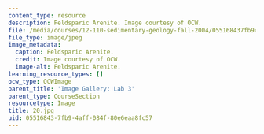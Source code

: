 ```yaml
---
content_type: resource
description: Feldsparic Arenite. Image courtesy of OCW.
file: /media/courses/12-110-sedimentary-geology-fall-2004/055168437fb94aff084f80e6eaa8fc57_20.jpg
file_type: image/jpeg
image_metadata:
  caption: Feldsparic Arenite.
  credit: Image courtesy of OCW.
  image-alt: Feldsparic Arenite.
learning_resource_types: []
ocw_type: OCWImage
parent_title: 'Image Gallery: Lab 3'
parent_type: CourseSection
resourcetype: Image
title: 20.jpg
uid: 05516843-7fb9-4aff-084f-80e6eaa8fc57
---
```

